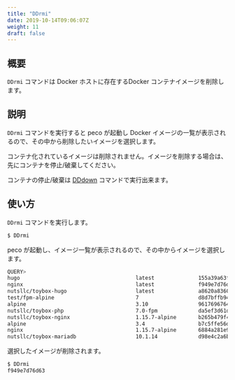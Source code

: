 ```yaml
---
title: "DDrmi"
date: 2019-10-14T09:06:07Z
weight: 11
draft: false
---
```


## 概要
``DDrmi`` コマンドは Docker ホストに存在するDocker コンテナイメージを削除します。

## 説明
``DDrmi`` コマンドを実行すると peco が起動し Docker イメージの一覧が表示されるので、その中から削除したいイメージを選択します。

コンテナ化されているイメージは削除されません。イメージを削除する場合は、先にコンテナを停止/破棄してください。

コンテナの停止/破棄は [DDdown](../../container/dddown) コマンドで実行出来ます。

## 使い方
``DDrmi`` コマンドを実行します。

```bash
$ DDrmi
```

peco が起動し、イメージ一覧が表示されるので、その中からイメージを選択します。

```bash
QUERY>                                                                 IgnoreCase [16 (1/1)]
hugo                                     latest              155a39a63fa9        3 days ago
nginx                                    latest              f949e7d76d63        2 weeks ago
nutsllc/toybox-hugo                      latest              a8620a836027        4 weeks ago
test/fpm-alpine                          7                   d8d7bffb94b7        6 weeks ago
alpine                                   3.10                961769676411        7 weeks ago
nutsllc/toybox-php                       7.0-fpm             da5ef3d61de0        8 weeks ago
nutsllc/toybox-nginx                     1.15.7-alpine       b265b479f4e3        2 months ag
alpine                                   3.4                 b7c5ffe56db7        8 months ag
nginx                                    1.15.7-alpine       6884a281e9a4        9 months ag
nutsllc/toybox-mariadb                   10.1.14             d98e4c2a6bb0        10 months a
```

選択したイメージが削除されます。

```bash
$ DDrmi
f949e7d76d63
```


